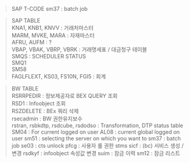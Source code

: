 > SAP T-CODE
sm37 : batch job

> SAP TABLE   
KNA1, KNB1, KNVV : 거래처마스터  
MARM, MVKE, MARA : 자재마스터  
AFRU, AUFM : ?  
VBAP, VBAK, VBRP, VBRK : 거래명세표 / 대금청구 테이블  
SMQS : SCHEDULER STATUS  
SMQ1  
SM58  
FAGLFLEXT, KS03, FS10N, FGI5 : 회계   

> BW TABLE  
RSRRPEDIR : 정보제공자로 BEX QUERY 조회  
RSD1 : Infoobject 조회  
RSZDELETE : BEx 쿼리 삭제  
rsecadmin : BW 권한유지보수  
rstran, rsbkdtp, rsdcube, rsdodso : Transformation, DTP status table
SM04 : For current logged on user 
AL08 : current global logged on user
sm51 : selecting the server on which you want to
sm37 : batch job
se03 : cts unlock
pfcg : 사용자 롤 권한
stms
sicf : (bc) 서비스 생성 / 변경
rsdkyf : infoobject 속성값 변경
suim  : 잠금 이력
sm12 : 잠금 리스트 
